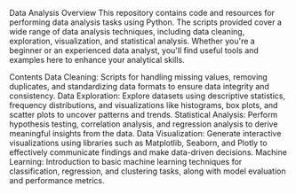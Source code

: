 Data Analysis
Overview
This repository contains code and resources for performing data analysis tasks using Python. The scripts provided cover a wide range of data analysis techniques, including data cleaning, exploration, visualization, and statistical analysis. Whether you're a beginner or an experienced data analyst, you'll find useful tools and examples here to enhance your analytical skills.

Contents
Data Cleaning: Scripts for handling missing values, removing duplicates, and standardizing data formats to ensure data integrity and consistency.
Data Exploration: Explore datasets using descriptive statistics, frequency distributions, and visualizations like histograms, box plots, and scatter plots to uncover patterns and trends.
Statistical Analysis: Perform hypothesis testing, correlation analysis, and regression analysis to derive meaningful insights from the data.
Data Visualization: Generate interactive visualizations using libraries such as Matplotlib, Seaborn, and Plotly to effectively communicate findings and make data-driven decisions.
Machine Learning: Introduction to basic machine learning techniques for classification, regression, and clustering tasks, along with model evaluation and performance metrics.
